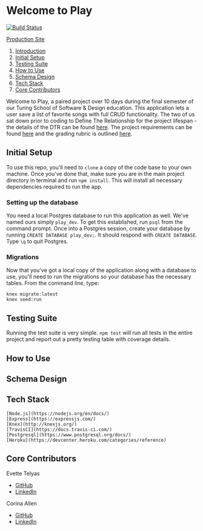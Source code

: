 # Welcome to Play

[![Build Status](https://travis-ci.com/evettetelyas/play.svg?branch=master)](https://travis-ci.com/evettetelyas/play)

[Production Site](https://playplayplay.herokuapp.com)

1. [Introduction](#intro)
1. [Initial Setup](#setup)
1. [Testing Suite](#testing)
1. [How to Use](#use)
1. [Schema Design](#schema)
1. [Tech Stack](#stack)
1. [Core Contributors](#contributors)


Welcome to Play, a paired project over 10 days during the final semester of our Turing School of Software & Design education. This application lets a user save a list of favorite songs with full CRUD functionality. The two of us sat down prior to coding to Define The Relationship for the project lifespan - the details of the DTR can be found [here](https://gist.github.com/StarPerfect/19448e290af49813056fff8a029f3f5f). The project requirements can be found [here](https://backend.turing.io/module4/projects/play/play) and the grading rubric is outlined [here](https://backend.turing.io/module4/projects/play/play_rubric).

## Initial Setup <a name="setup"></a>

To use this repo, you'll need to `clone` a copy of the code base to your own machine. Once you've done that, make sure you are in the main project directory in terminal and run `npm install`. This will install all necessary dependencies required to run the app.

### Setting up the database

You need a local Postgres database to run this application as well. We've named ours simply `play_dev`. To get this established, run `psql` from the command prompt. Once into a Postgres session, create your database by running `CREATE DATABASE play_dev;`. It should respond with `CREATE DATABASE`. Type `\q` to quit Postgres.

### Migrations

Now that you've got a local copy of the application along with a database to use, you'll need to run the migrations so your database has the necessary tables. From the command line, type:

```
knex migrate:latest
knex seed:run
```

## Testing Suite <a name="testing"></a>

Running the test suite is very simple. `npm test` will run all tests in the entire project and report out a pretty testing table with coverage details.

## How to Use <a name="use"></a>

## Schema Design <a name="schema"></a>

## Tech Stack <a name="stack"></a>

```
[Node.js](https://nodejs.org/en/docs/)
[Express](https://expressjs.com/)
[Knex](http://knexjs.org/)
[TravisCI](https://docs.travis-ci.com/)
[Postgresql](https://www.postgresql.org/docs/)
[Heroku](https://devcenter.heroku.com/categories/reference)
```

## Core Contributors <a name="contributors"></a>

Evette Telyas
 - [GitHub](https://github.com/evettetelyas)
 - [LinkedIn](https://www.linkedin.com/in/evettetelyas/)

Corina Allen
 - [GitHub](https://github.com/StarPerfect)
 - [LinkedIn](https://www.linkedin.com/in/corina-allen/)
